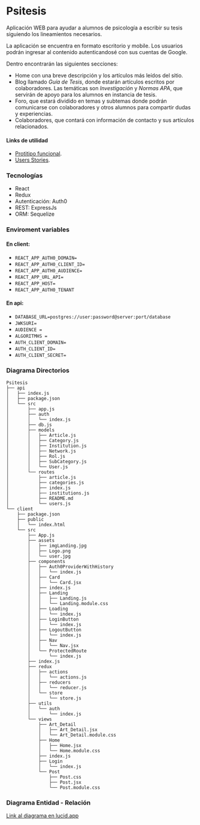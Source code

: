 # Psitesis
Aplicación WEB para ayudar a alumnos de psicología a escribir su tesis siguiendo los lineamientos necesarios.

La aplicación se encuentra en formato escritorio y mobile. Los usuarios podrán ingresar al contenido autenticandosé con sus cuentas de Google.

Dentro encontrarán las siguientes secciones:
- Home con una breve descripción y los artículos más leídos del sitio.
- Blog llamado *Guía de Tesis*, donde estarán artículos escritos por colaboradores. Las temáticas son *Investigación* y *Normas APA*, que servirán de apoyo para los alumnos en instancia de tesis.
- Foro, que estará dividido en temas y subtemas donde podrán comunicarse con colaboradores y otros alumnos para compartir dudas y experiencias.
- Colaboradores, que contará con información de contacto y sus artículos relacionados.

#### Links de utilidad
- [Protitipo funcional](https://www.figma.com/file/6kETsk0daI1CHXhZMq6bBc/Prototipo-funcional-Psitesis-(Alta)?node-id=0%3A1).
- [Users Stories](https://miro.com/app/board/o9J_l4Kmvns=/).

### Tecnologías

- React
- Redux
- Autenticación: Auth0
- REST: ExpressJs
- ORM: Sequelize

### Enviroment variables

#### En client:
- `REACT_APP_AUTH0_DOMAIN=`
- `REACT_APP_AUTH0_CLIENT_ID=`
- `REACT_APP_AUTH0_AUDIENCE=`
- `REACT_APP_URL_API=`
- `REACT_APP_HOST=`
- `REACT_APP_AUTH0_TENANT`


#### En api:
- `DATABASE_URL=postgres://user:password@server:port/database`
- `JWKSURI=`
- `AUDIENCE =`
- `ALGORITMHS =`
- `AUTH_CLIENT_DOMAIN=`
- `AUTH_CLIENT_ID=`
- `AUTH_CLIENT_SECRET=`


### Diagrama Directorios
```
Psitesis
├── api
│   ├── index.js
│   ├── package.json
│   └── src
│       ├── app.js
│       ├── auth
│       │   └── index.js
│       ├── db.js
│       ├── models
│       │   ├── Article.js
│       │   ├── Category.js
│       │   ├── Institution.js
│       │   ├── Network.js
│       │   ├── Rol.js
│       │   ├── SubCategory.js
│       │   └── User.js
│       └── routes
│           ├── article.js
│           ├── categories.js
│           ├── index.js
│           ├── institutions.js
│           ├── README.md
│           └── users.js
└── client
    ├── package.json
    ├── public
    │   └── index.html
    └── src
        ├── App.js
        ├── assets
        │   ├── imgLanding.jpg
        │   ├── Logo.png
        │   └── user.jpg
        ├── components
        │   ├── Auth0ProviderWithHistory
        │   │   └── index.js
        │   ├── Card
        │   │   └── Card.jsx
        │   ├── index.js
        │   ├── Landing
        │   │   ├── Landing.js
        │   │   └── Landing.module.css
        │   ├── Loading
        │   │   └── index.js
        │   ├── LoginButton
        │   │   └── index.js
        │   ├── LogoutButton
        │   │   └── index.js
        │   ├── Nav
        │   │   └── Nav.jsx
        │   └── ProtectedRoute
        │       └── index.js
        ├── index.js
        ├── redux
        │   ├── actions
        │   │   └── actions.js
        │   ├── reducers
        │   │   └── reducer.js
        │   └── store
        │       └── store.js
        ├── utils
        │   └── auth
        │       └── index.js
        └── views
            ├── Art_Detail
            │   ├── Art_Detail.jsx
            │   └── Art_Detail.module.css
            ├── Home
            │   ├── Home.jsx
            │   └── Home.module.css
            ├── index.js
            ├── Login
            │   └── index.js
            └── Post
                ├── Post.css
                ├── Post.jsx
                └── Post.module.css
```

### Diagrama Entidad - Relación

[Link al diagrama en lucid.app](https://lucid.app/lucidchart/1aed3959-c122-4137-8eae-430af3b1e528/edit?beaconFlowId=F88BB6EA5F2DAF7E&page=0_0#)
